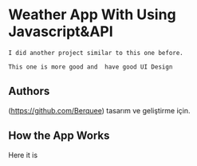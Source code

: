 
# Weather App With Using Javascript&API

```
I did another project similar to this one before.

This one is more good and  have good UI Design
```




## Authors

  (https://github.com/Berquee) tasarım ve geliştirme için.

  
## How the App Works

Here it is   

  